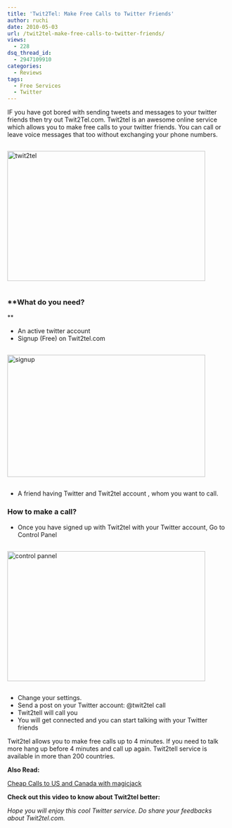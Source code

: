 ```yaml
---
title: 'Twit2Tel: Make Free Calls to Twitter Friends'
author: ruchi
date: 2010-05-03
url: /twit2tel-make-free-calls-to-twitter-friends/
views:
  - 228
dsq_thread_id:
  - 2947109910
categories:
  - Reviews
tags:
  - Free Services
  - Twitter
---
```

IF you have got bored with sending tweets and messages to your twitter friends then try out Twit2Tel.com. Twit2tel is an awesome online service which allows you to make free calls to your twitter friends. You can call or leave voice messages that too without exchanging your phone numbers.

<img class="wp-image-53110" style="float: none;margin: 15px auto;border-width: 0px" src="http://cdn.devilsworkshop.org/files/2010/04/twit2tel.jpg" border="0" alt="twit2tel" width="450" height="296" />

### **What do you need?  
**

  * An active twitter account
  * Signup (Free) on Twit2tel.com

<img style="float: none;margin: 15px auto;border-width: 0px" src="http://cdn.devilsworkshop.org/files/2010/04/signup.jpg" border="0" alt="signup" width="450" height="278" />

  * A friend having Twitter and Twit2tel account , whom you want to call.

### **How to make a call?**

  * Once you have signed up with Twit2tel with your Twitter account, Go to Control Panel

<img style="float: none;margin: 15px auto;border-width: 0px" src="http://cdn.devilsworkshop.org/files/2010/04/controlpannel.jpg" border="0" alt="control pannel" width="450" height="296" />

  * Change your settings.
  * Send a post on your Twitter account: @twit2tel call
  * Twit2tell will call you
  * You will get connected and you can start talking with your Twitter friends

Twit2tel allows you to make free calls up to 4 minutes. If you need to talk more hang up before 4 minutes and call up again. Twit2tell service is available in more than 200 countries.

**Also Read:**

[Cheap Calls to US and Canada with magicjack][1]

**Check out this video to know about Twit2tel better:**

*Hope you will enjoy this cool Twitter service. Do share your feedbacks about Twit2tel.com.*

 [1]: http://devilsworkshop.org/cheap-calls-to-the-us-and-canada-with-magicjack/
